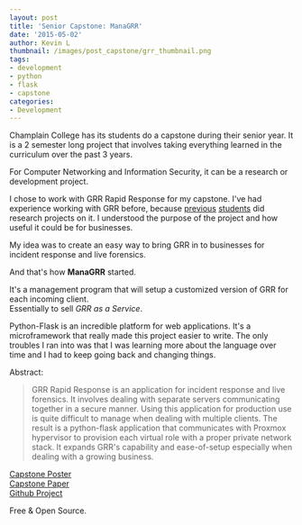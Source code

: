 ```yaml
---
layout: post
title: 'Senior Capstone: ManaGRR'
date: '2015-05-02'
author: Kevin L
thumbnail: /images/post_capstone/grr_thumbnail.png
tags:
- development
- python
- flask
- capstone
categories:
- Development
---
```


Champlain College has its students do a capstone during their senior year. It is a 2 semester long project that involves taking everything learned in the curriculum over the past 3 years.

For Computer Networking and Information Security, it can be a research or development project.

I chose to work with GRR Rapid Response for my capstone. I've had experience working with GRR before, because [previous](http://107.170.7.133/blog/?p=95) [students](https://benvirgilio.com/uploads/RAR/RapidAutomatedResponse.pdf) did research projects on it. I understood the purpose of the project and how useful it could be for businesses.


My idea was to create an easy way to bring GRR in to businesses for incident response and live forensics.

And that's how **ManaGRR** started.

It's a management program that will setup a customized version of GRR for each incoming client.  
 Essentially to sell _GRR as a Service_.

Python-Flask is an incredible platform for web applications. It's a microframework that really made this project easier to write. The only troubles I ran into was that I was learning more about the language over time and I had to keep going back and changing things.

Abstract:
>GRR Rapid Response is an application for incident response and live forensics. It involves dealing with separate servers communicating together in a secure manner. Using this application for production use is quite difficult to manage when dealing with multiple clients. The result is a python-flask application that communicates with Proxmox hypervisor to provision each virtual role with a proper private network stack. It expands GRR's capability and ease-of-setup especially when dealing with a growing business.


[Capstone Poster](/images/post_capstone/poster-kevin_law.pdf)  
[Capstone Paper](/images/post_capstone/Capstone_Final_KevinLaw.pdf)   
[Github Project](http://github.com/thatarchguy/Managrr)  

Free & Open Source.
